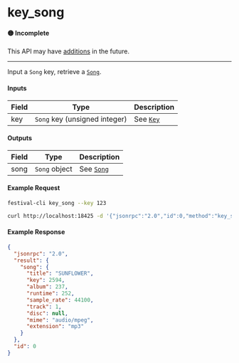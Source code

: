 # key_song

#### 🟡 Incomplete
This API may have [additions](/api-stability/marker.md) in the future.

---

Input a `Song` key, retrieve a [`Song`](/common-objects/song.md).

#### Inputs

| Field | Type                                           | Description |
|-------|------------------------------------------------|-------------|
| key   | `Song` key (unsigned integer)                  | See [`Key`](/json-rpc/key.md)

#### Outputs

| Field | Type          | Description |
|-------|---------------|-------------|
| song  | `Song` object | See [`Song`](/common-objects/song.md)

#### Example Request
```bash
festival-cli key_song --key 123
```
```bash
curl http://localhost:18425 -d '{"jsonrpc":"2.0","id":0,"method":"key_song","params":{"key":123}}'
```

#### Example Response
```json
{
  "jsonrpc": "2.0",
  "result": {
    "song": {
      "title": "SUNFLOWER",
      "key": 2594,
      "album": 237,
      "runtime": 252,
      "sample_rate": 44100,
      "track": 1,
      "disc": null,
      "mime": "audio/mpeg",
      "extension": "mp3"
    }
  },
  "id": 0
}
```
